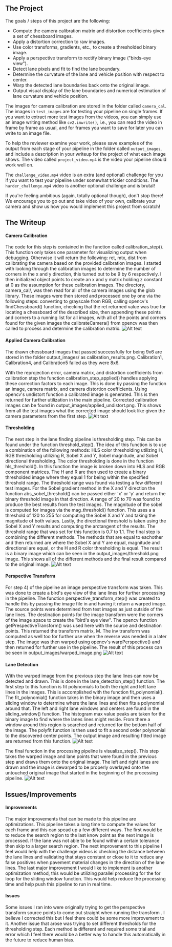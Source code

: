 The Project
---

The goals / steps of this project are the following:

* Compute the camera calibration matrix and distortion coefficients given a set of chessboard images.
* Apply a distortion correction to raw images.
* Use color transforms, gradients, etc., to create a thresholded binary image.
* Apply a perspective transform to rectify binary image ("birds-eye view").
* Detect lane pixels and fit to find the lane boundary.
* Determine the curvature of the lane and vehicle position with respect to center.
* Warp the detected lane boundaries back onto the original image.
* Output visual display of the lane boundaries and numerical estimation of lane curvature and vehicle position.

The images for camera calibration are stored in the folder called `camera_cal`.  The images in `test_images` are for testing your pipeline on single frames.  If you want to extract more test images from the videos, you can simply use an image writing method like `cv2.imwrite()`, i.e., you can read the video in frame by frame as usual, and for frames you want to save for later you can write to an image file.  

To help the reviewer examine your work, please save examples of the output from each stage of your pipeline in the folder called `output_images`, and include a description in your writeup for the project of what each image shows.    The video called `project_video.mp4` is the video your pipeline should work well on.  

The `challenge_video.mp4` video is an extra (and optional) challenge for you if you want to test your pipeline under somewhat trickier conditions.  The `harder_challenge.mp4` video is another optional challenge and is brutal!

If you're feeling ambitious (again, totally optional though), don't stop there!  We encourage you to go out and take video of your own, calibrate your camera and show us how you would implement this project from scratch!

The Writeup
---

#### Camera Calibration
The code for this step is contained in the function called calibration_step().  This function only takes one parameter for visualizing output when debugging.  Otherwise it will return the following: ret, mtx, dist from calibrating the camera based on the provided calibration images.  I started with looking through the calibration images to determine the number of corners in the x and y direction, this turned out to be 9 by 6 respectively.  I then initialized object points to create an x and y matrix holding z constant at 0 as the assumption for these calibration images.  The directory, camera_cal/, was then read for all of the camera images using the glob library.  These images were then stored and processed one by one via the following steps: converting to grayscale from RGB, calling opencv's findChessboard() function, checking that the ret returned value was true for locating a chessboard of the described size, then appending these points and corners to a running list for all images, with all of the points and corners found for the given images the calibrateCamera() from opencv was then called to process and determine the calibration matrix.
![Alt text](output_images/calibration_results.png?raw=true "Calibration Results")


#### Applied Camera Calibration
The drawn chessboard images that passed successfully for being 9x6 are stored in the folder output_images/ as calibration_results.png.  Calibration1, Calibration4, and Calibration5 failed as they were 8x6.

With the reprojection error, camera matrix, and distortion coefficients from calibration step the function calibration_step_applied() handles applying these correction factors to each image.  This is done by passing the function an image, camera matrix, and camera distortion coefficients.  Using opencv's undistort function a calibrated image is generated.  This is then returned for further utilization in the main pipeline.  Corrected calibration images can be found in output_images/applied_undistort.png.  This shows from all the test images what the corrected image should look like given the camera parameters from the first step.
![Alt text](output_images/applied_undistort.png?raw=true "Calibration Applied to Images")


#### Thresholding
The next step in the lane finding pipeline is thresholding step.  This can be found under the function threshold_step().  The idea of this function is to use a combination of the following methods: HLS  color thresholding utilizing H, RGB thresholding utilizing R, Sobel X and Y, Sobel magnitude, and Sobel directional thresholding.  The color thresholding is done in the function hls_threshold().  In this function the image is broken down into HLS and RGB component matrices.  The H and R are then used to create a binary thresholded image where they equal 1 for being within the specified threshold range.  The threshold range was found via testing a few different test images.  For the Sobel gradient method in the X and Y direction the function abs_sobel_threshold() can be passed either 'x' or 'y' and return the binary threshold image in that direction.  A range of 20 to 70 was found to produce the best results from the test images.  The magnitude of the sobel is computed for images via the mag_threshold() function.  This uses a a threshold of 120 to 255 for computing the Sobel X and Y and taking the magnitude of both values.  Lastly, the directional threshold is taken using the Sobel X and Y results and computing the arctangent of the results.  The threshold range that was set for this function is 0.7 to 1.1.  The final step is combining the different methods.  The methods that are equal to eachother and then returned are where the Sobel X and Y are equal, magnitude and directional are equal, or the H and R color thresholding is equal.  The result is a binary image which can be seen in the output_images/threshold.png image.  This shows all of the different methods and the final result compared to the original image.
![Alt text](output_images/threshold.png?raw=true "Threshold Results")

#### Perspective Transform
For step 4) of the pipeline an image perspective transform was taken.  This was done to create a bird's eye view of the lane lines for further processing in the pipeline. The function perspective_transform_step() was created to handle this by passing the image file in and having it return a warped image.  The source points were determined from test images as just outside of the lane lines.  The destination points for the image transform were the corners of the image space to create the "bird's eye view".  The opencv function getPrespectiveTransform() was used here with the source and destination points.  This returned the transform matrix, M.  The inv transform was computed as well too for further use when the reverse was needed in a later step.  The image was then warped using opencv's warpPerspective() and then returned for further use in the pipeline.  The result of this process can be seen in output_images/warped_image.png
![Alt text](output_images/warped_image.png?raw=true "Warped Results")


#### Lane Detection
With the warped image from the previous step the lane lines can now be detected and drawn.  This is done in the lane_detection_step() function.  The first step to this function is fit polynomials to both the right and left lane lines in the images.  This is accomplished with the function fit_polynomial().  The fit_polynomial() function takes in the binary image and then uses a sliding window to determine where the lane lines and then fits a polynomial around that.  The left and right lane windows and centers are found in the sliding_window() function.  The histogram max value peaks are taken for the binary image to find where the lanes lines might reside.  From there a window around this region is searched and returned for the bottom half of the image.  The polyfit function is then used to fit a second order polynomial to the discovered center points.  The output image and resulting fitted image are returned from this function. 
![Alt text](output_images/lane_detected.png?raw=true "Lane Detected Results")

The final function in the processing pipeline is visualize_step().  This step takes the warped image and lane points that were found in the previous step and draws them onto the original image.  The left and right lanes are drawn and the image is dewarped to be properly overlayed onto the untouched original image that started in the beginning of the processing pipeline.
![Alt text](output_images/lane_detected_final.png?raw=true "Final Results")


## Issues/Improvements

#### Improvements
The major improvements that can be made to this pipeline are optimizations.  This pipeline takes a long time to compute the values for each frame and this can spead up a few different ways.  The first would be to reduce the search region to the last know point as the next image is processed.  If the lane was not able to be found within a certain tolerance then skip to a larger search region.  The next improvement to this pipeline I feel would help with the challenge videos is checking the distance between the lane lines and validating that stays constant or close to it to reduce any false positives when pavement material changes in the direction of the lane lines.  The last major improvement I would like to implement is another optimization method, this would be utilizing parallel processing for the for loop for the sliding window function.  This would help reduce the processing time and help push this pipeline to run in real time.

#### Issues
Some issues I ran into were originally trying to get the perspective transform source points to come out straight when running the transform .  I believe I corrected this but I feel there could be some more improvement to it.  Another issue that arose was trying to set different thresholds for the thresholding step.  Each method is different and required some trial and error which I feel there would be a better way to handle this automatically in the future to reduce human bias.
